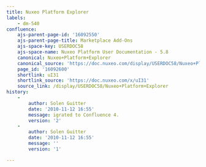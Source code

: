 ```yaml
---
title: Nuxeo Platform Explorer
labels:
    - dm-540
confluence:
    ajs-parent-page-id: '16092550'
    ajs-parent-page-title: Marketplace Add-Ons
    ajs-space-key: USERDOC58
    ajs-space-name: Nuxeo Platform User Documentation - 5.8
    canonical: Nuxeo+Platform+Explorer
    canonical_source: 'https://doc.nuxeo.com/display/USERDOC58/Nuxeo+Platform+Explorer'
    page_id: '16092600'
    shortlink: uI31
    shortlink_source: 'https://doc.nuxeo.com/x/uI31'
    source_link: /display/USERDOC58/Nuxeo+Platform+Explorer
history:
    - 
        author: Solen Guitter
        date: '2010-11-12 16:55'
        message: igrated to Confluence 4.
        version: '2'
    - 
        author: Solen Guitter
        date: '2010-11-12 16:55'
        message: ''
        version: '1'

---
```


